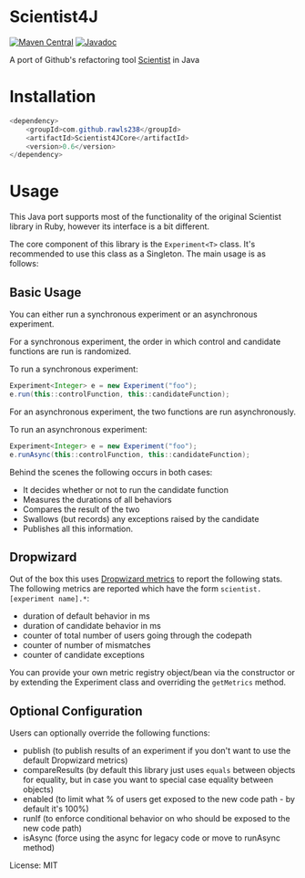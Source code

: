 # Scientist4J

[![Maven Central](https://maven-badges.herokuapp.com/maven-central/com.github.rawls238/Scientist4J/badge.svg)](https://maven-badges.herokuapp.com/maven-central/com.github.rawls238/Scientist4J)
[![Javadoc](https://javadoc-emblem.rhcloud.com/doc/com.github.rawls238/Scientist4J/badge.svg)](http://www.javadoc.io/doc/com.github.rawls238/Scientist4J)

A port of Github's refactoring tool [Scientist](https://github.com/github/scientist) in Java

# Installation

```java
<dependency>
    <groupId>com.github.rawls238</groupId>
    <artifactId>Scientist4JCore</artifactId>
    <version>0.6</version>
</dependency>
```
# Usage

This Java port supports most of the functionality of the original Scientist library in Ruby, however its interface is a bit different.

The core component of this library is the `Experiment<T>` class. It's recommended to use this class as a Singleton. The main usage is as follows:

## Basic Usage

You can either run a synchronous experiment or an asynchronous experiment.

For a synchronous experiment, the order in which control and candidate functions are run is randomized.

To run a synchronous experiment:

```java
Experiment<Integer> e = new Experiment("foo");
e.run(this::controlFunction, this::candidateFunction);
```

For an asynchronous experiment, the two functions are run asynchronously.

To run an asynchronous experiment:

```java
Experiment<Integer> e = new Experiment("foo");
e.runAsync(this::controlFunction, this::candidateFunction);
```

Behind the scenes the following occurs in both cases:
* It decides whether or not to run the candidate function
* Measures the durations of all behaviors
* Compares the result of the two
* Swallows (but records) any exceptions raised by the candidate
* Publishes all this information.


## Dropwizard

Out of the box this uses [Dropwizard metrics](https://dropwizard.github.io/metrics/3.1.0/) to report the following stats.
The following metrics are reported which have the form `scientist.[experiment name].*`:

* duration of default behavior in ms
* duration of candidate behavior in ms
* counter of total number of users going through the codepath
* counter of number of mismatches
* counter of candidate exceptions

You can provide your own metric registry object/bean via the constructor or by extending the Experiment class and overriding the `getMetrics` method.

## Optional Configuration

Users can optionally override the following functions:

* publish (to publish results of an experiment if you don't want to use the default Dropwizard metrics)
* compareResults (by default this library just uses `equals` between objects for equality, but in case you want to special case equality between objects)
* enabled (to limit what % of users get exposed to the new code path - by default it's 100%)
* runIf (to enforce conditional behavior on who should be exposed to the new code path)
* isAsync (force using the async for legacy code or move to runAsync method)


License: MIT
